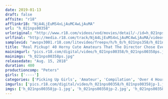```yaml
---
date: 2019-01-13
draft: false
affsite: "r18"
afflinkr18: "NjA4LjEuMS4xLjAuMC4wLjAuMA"
url: "h_021nps00358"
urloriginal: "http://www.r18.com/videos/vod/movies/detail/-/id=h_021nps00358"
urlfinal: "http://media.r18.com/track/NjA4LjEuMS4xLjAuMC4wLjAuMA/videos/vod/movies/detail/-/id=h_021nps00358"
samplevid: "awspv3001.r18.com/litevideo/freepv/h/h_0/h_021nps358/h_021nps358_dmb_w.mp4"
title: "Real Pickup! 40 Horny Cute Amateurs That The Director Chose Everyone Fuck Best Choice 8 Hours 4"
mainimgurl: "pics.r18.com/digital/video/h_021nps00358/h_021nps00358ps.jpg"
mainimgs: "h_021nps00358ps.jpg"
releasedate: "Aug. 15, 2018"
duration: 480
productioncomp: "Peters"
girls: ['----']
categories: ['Picking Up Girls', 'Amateur', 'Compilation', 'Over 4 Hours', 'Hi-Def']
imgurls: ['pics.r18.com/digital/video/h_021nps00358/h_021nps00358jp-1.jpg', 'pics.r18.com/digital/video/h_021nps00358/h_021nps00358jp-2.jpg', 'pics.r18.com/digital/video/h_021nps00358/h_021nps00358jp-3.jpg', 'pics.r18.com/digital/video/h_021nps00358/h_021nps00358jp-4.jpg', 'pics.r18.com/digital/video/h_021nps00358/h_021nps00358jp-5.jpg', 'pics.r18.com/digital/video/h_021nps00358/h_021nps00358jp-6.jpg', 'pics.r18.com/digital/video/h_021nps00358/h_021nps00358jp-7.jpg', 'pics.r18.com/digital/video/h_021nps00358/h_021nps00358jp-8.jpg', 'pics.r18.com/digital/video/h_021nps00358/h_021nps00358jp-9.jpg', 'pics.r18.com/digital/video/h_021nps00358/h_021nps00358jp-10.jpg', 'pics.r18.com/digital/video/h_021nps00358/h_021nps00358jp-11.jpg', 'pics.r18.com/digital/video/h_021nps00358/h_021nps00358jp-12.jpg', 'pics.r18.com/digital/video/h_021nps00358/h_021nps00358jp-13.jpg', 'pics.r18.com/digital/video/h_021nps00358/h_021nps00358jp-14.jpg', 'pics.r18.com/digital/video/h_021nps00358/h_021nps00358jp-15.jpg', 'pics.r18.com/digital/video/h_021nps00358/h_021nps00358jp-16.jpg', 'pics.r18.com/digital/video/h_021nps00358/h_021nps00358jp-17.jpg', 'pics.r18.com/digital/video/h_021nps00358/h_021nps00358jp-18.jpg', 'pics.r18.com/digital/video/h_021nps00358/h_021nps00358jp-19.jpg', 'pics.r18.com/digital/video/h_021nps00358/h_021nps00358jp-20.jpg']
imgs: ['h_021nps00358jp-1.jpg', 'h_021nps00358jp-2.jpg', 'h_021nps00358jp-3.jpg', 'h_021nps00358jp-4.jpg', 'h_021nps00358jp-5.jpg', 'h_021nps00358jp-6.jpg', 'h_021nps00358jp-7.jpg', 'h_021nps00358jp-8.jpg', 'h_021nps00358jp-9.jpg', 'h_021nps00358jp-10.jpg', 'h_021nps00358jp-11.jpg', 'h_021nps00358jp-12.jpg', 'h_021nps00358jp-13.jpg', 'h_021nps00358jp-14.jpg', 'h_021nps00358jp-15.jpg', 'h_021nps00358jp-16.jpg', 'h_021nps00358jp-17.jpg', 'h_021nps00358jp-18.jpg', 'h_021nps00358jp-19.jpg', 'h_021nps00358jp-20.jpg']
---
```

